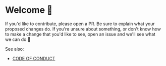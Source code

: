 # Welcome :wave:

If you'd like to contribute, please open a PR. Be sure to explain what your
proposed changes do. If you're unsure about something, or don't know how to make
a change that you'd like to see, open an issue and we'll see what we can do
:slightly_smiling_face:

See also:

* [CODE OF CONDUCT]

[CODE OF CONDUCT]: https://github.com/jirastopwatch/.github/blob/main/CODE_OF_CONDUCT.md
